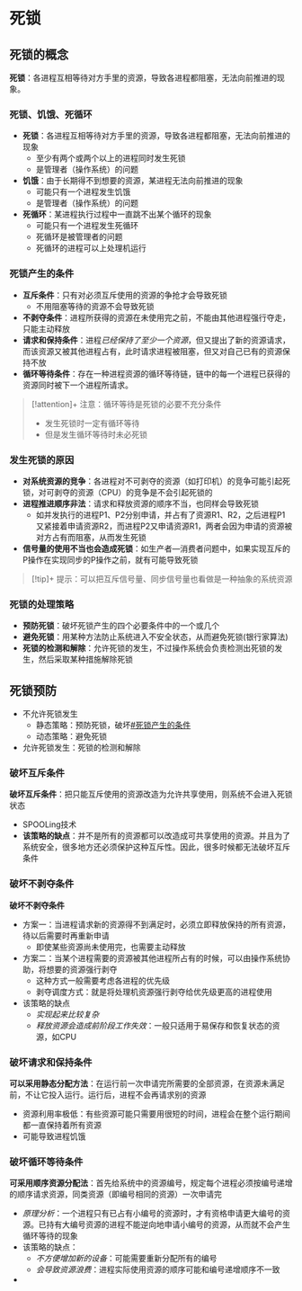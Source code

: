 # 死锁

## 死锁的概念

**死锁**：各进程互相等待对方手里的资源，导致各进程都阻塞，无法向前推进的现象。


### 死锁、饥饿、死循环

- **死锁**：各进程互相等待对方手里的资源，导致各进程都阻塞，无法向前推进的现象
	- 至少有两个或两个以上的进程同时发生死锁
	- 是管理者（操作系统）的问题
- **饥饿**：由于长期得不到想要的资源，某进程无法向前推进的现象
	- 可能只有一个进程发生饥饿
	- 是管理者（操作系统）的问题
- **死循环**：某进程执行过程中一直跳不出某个循环的现象
	- 可能只有一个进程发生死循环
	- 死循环是被管理者的问题
	- 死循环的进程可以上处理机运行

### 死锁产生的条件

- **互斥条件**：只有对必须互斥使用的资源的争抢才会导致死锁
	- 不用阻塞等待的资源不会导致死锁
- **不剥夺条件**：进程所获得的资源在未使用完之前，不能由其他进程强行夺走，只能主动释放
- **请求和保持条件**：进程*已经保持了至少一个资源*，但又提出了新的资源请求，而该资源又被其他进程占有，此时请求进程被阻塞，但又对自己已有的资源保持不放
- **循环等待条件**：存在一种进程资源的循环等待链，链中的每一个进程已获得的资源同时被下一个进程所请求。


>[!attention]+  注意：循环等待是死锁的必要不充分条件
>- 发生死锁时一定有循环等待
>- 但是发生循环等待时未必死锁

### 发生死锁的原因

- **对系统资源的竞争**：各进程对不可剥夺的资源（如打印机）的竞争可能引起死锁，对可剥夺的资源（CPU）的竞争是不会引起死锁的
- **进程推进顺序非法**：请求和释放资源的顺序不当，也同样会导致死锁
	- 如并发执行的进程P1、P2分别申请，并占有了资源R1、R2，之后进程P1又紧接着申请资源R2，而进程P2又申请资源R1，两者会因为申请的资源被对方占有而阻塞，从而发生死锁
- **信号量的使用不当也会造成死锁**：如生产者—消费者问题中，如果实现互斥的P操作在实现同步的P操作之前，就有可能导致死锁

>[!tip]+  提示：可以把互斥信号量、同步信号量也看做是一种抽象的系统资源

### 死锁的处理策略

- **预防死锁**：破坏死锁产生的四个必要条件中的一个或几个
- **避免死锁**：用某种方法防止系统进入不安全状态，从而避免死锁(银行家算法)
- **死锁的检测和解除**：允许死锁的发生，不过操作系统会负责检测出死锁的发生，然后采取某种措施解除死锁

## 死锁预防

- 不允许死锁发生
	- 静态策略：预防死锁，破坏[#死锁产生的条件](.md#死锁产生的条件)
	- 动态策略：避免死锁
- 允许死锁发生：死锁的检测和解除

### 破坏互斥条件

**破坏互斥条件**：把只能互斥使用的资源改造为允许共享使用，则系统不会进入死锁状态
- SPOOLing技术
- **该策略的缺点**：并不是所有的资源都可以改造成可共享使用的资源。并且为了系统安全，很多地方还必须保护这种互斥性。因此，很多时候都无法破坏互斥条件

### 破坏不剥夺条件

**破坏不剥夺条件**
- 方案一：当进程请求新的资源得不到满足时，必须立即释放保持的所有资源，待以后需要时再重新申请
	- 即使某些资源尚未使用完，也需要主动释放
- 方案二：当某个进程需要的资源被其他进程所占有的时候，可以由操作系统协助，将想要的资源强行剥夺
	- 这种方式一般需要考虑各进程的优先级
	- 剥夺调度方式：就是将处理机资源强行剥夺给优先级更高的进程使用
- 该策略的缺点
	- *实现起来比较复杂*
	- *释放资源会造成前阶段工作失效*：一般只适用于易保存和恢复状态的资源，如CPU


### 破坏请求和保持条件

**可以采用静态分配方法**：在运行前一次申请完所需要的全部资源，在资源未满足前，不让它投入运行。运行后，进程不会再请求别的资源
- 资源利用率极低：有些资源可能只需要用很短的时间，进程会在整个运行期间都一直保持着所有资源
- 可能导致进程饥饿

### 破坏循环等待条件

**可采用顺序资源分配法**：首先给系统中的资源编号，规定每个进程必须按编号递增的顺序请求资源，同类资源（即编号相同的资源）一次申请完
- *原理分析*：一个进程只有已占有小编号的资源时，才有资格申请更大编号的资源。已持有大编号资源的进程不能逆向地申请小编号的资源，从而就不会产生循环等待的现象
- 该策略的缺点：
	- *不方便增加新的设备*：可能需要重新分配所有的编号
	- *会导致资源浪费*：进程实际使用资源的顺序可能和编号递增顺序不一致
- 